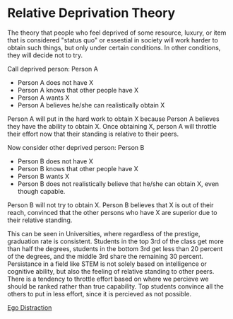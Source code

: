 # Relative Deprivation Theory

The theory that people who feel deprived of some resource, luxury, or item that is considered "status quo" or essestial in society will work harder to obtain such things, but only under certain conditions. In other conditions, they will decide not to try.

Call deprived person: Person A

- Person A does not have X
- Person A knows that other people have X
- Person A wants X
- Person A believes he/she can realistically obtain X

Person A will put in the hard work to obtain X because Person A believes they have the ability to obtain X. Once obtaining X, person A will throttle their effort now that their standing is relative to their peers.

Now consider other deprived person: Person B

- Person B does not have X
- Person B knows that other people have X
- Person B wants X
- Person B does not realistically believe that he/she can obtain X, even though capable.

Person B will not try to obtain X. Person B believes that X is out of their reach, convinced that the other persons who have X are superior due to their relative standing.

This can be seen in Universities, where regardless of the prestige, graduation rate is consistent. Students in the top 3rd of the class get more than half the degrees, students in the bottom 3rd get less than 20 percent of the degrees, and the middle 3rd share the remaining 30 percent. Persistance in a field like STEM is not solely based on intelligence or cognitive ability, but also the feeling of relative standing to other peers. There is a tendency to throttle effort based on where we percieve we should be ranked rather than true capability. Top students convince all the others to put in less effort, since it is percieved as not possible.

[Ego Distraction](https://josebrowne.com/on-coding-ego-and-attention/)

